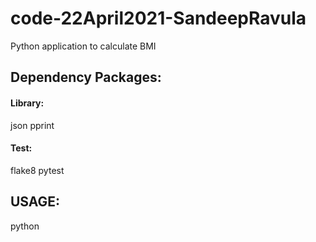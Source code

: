 # code-22April2021-SandeepRavula
Python application to calculate BMI

## Dependency Packages: 
#### Library:
json
pprint

#### Test:
flake8
pytest

## USAGE:
python <filename>
